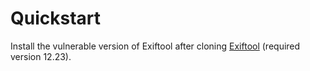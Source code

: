 # Quickstart

Install the vulnerable version of Exiftool after cloning
[Exiftool](https://github.com/exiftool/exiftool/tree/12.23) (required
version 12.23).
